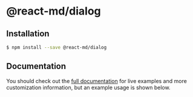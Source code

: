# @react-md/dialog

## Installation

```sh
$ npm install --save @react-md/dialog
```

<!-- DOCS_REMOVE -->

## Documentation

You should check out the
[full documentation](https://react-md.dev/packages/button) for live examples and
more customization information, but an example usage is shown below.

<!-- DOCS_REMOVE_END -->

<!-- INCLUDING_STYLES -->
